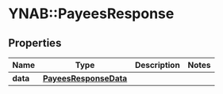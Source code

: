 # YNAB::PayeesResponse

## Properties
Name | Type | Description | Notes
------------ | ------------- | ------------- | -------------
**data** | [**PayeesResponseData**](PayeesResponseData.md) |  | 


